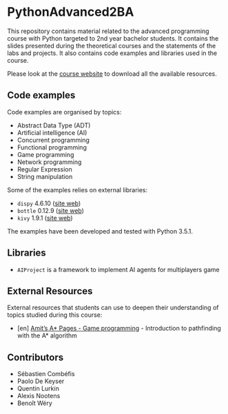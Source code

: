 # PythonAdvanced2BA

This repository contains material related to the advanced programming course with Python targeted to 2nd year bachelor students. It contains the slides presented during the theoretical courses and the statements of the labs and projects. It also contains code examples and libraries used in the course.

Please look at the [course website](http://ecam-brussels.github.io/PythonAdvanced2BA/) to download all the available resources.

## Code examples

Code examples are organised by topics:

- Abstract Data Type (ADT)
- Artificial intelligence (AI)
- Concurrent programming
- Functional programming
- Game programming
- Network programming
- Regular Expression
- String manipulation

Some of the examples relies on external libraries:

- `dispy` 4.6.10 ([site web](http://dispy.sourceforge.net))
- `bottle` 0.12.9 ([site web](http://www.bottlepy.org))
- `kivy` 1.9.1 ([site web](https://kivy.org))

The examples have been developed and tested with Python 3.5.1.

## Libraries

- `AIProject` is a framework to implement AI agents for multiplayers game

## External Resources

External resources that students can use to deepen their understanding of topics studied during this course:

- [en] [Amit’s A* Pages - Game programming](http://theory.stanford.edu/~amitp/GameProgramming/AStarComparison.html) - Introduction to pathfinding with the A* algorithm

## Contributors

- Sébastien Combéfis
- Paolo De Keyser
- Quentin Lurkin
- Alexis Nootens
- Benoît Wéry